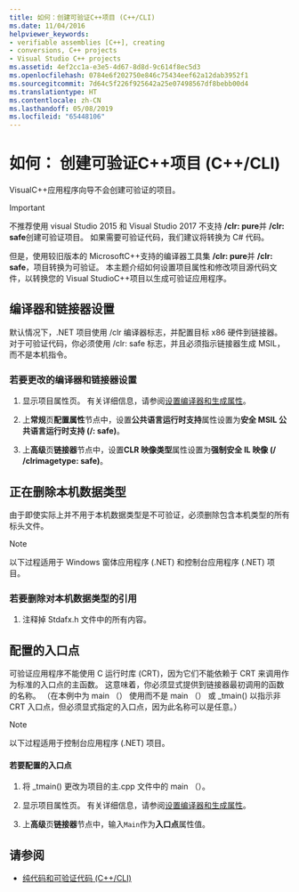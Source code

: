```yaml
---
title: 如何：创建可验证C++项目 (C++/CLI)
ms.date: 11/04/2016
helpviewer_keywords:
- verifiable assemblies [C++], creating
- conversions, C++ projects
- Visual Studio C++ projects
ms.assetid: 4ef2cc1a-e3e5-4d67-8d8d-9c614f8ec5d3
ms.openlocfilehash: 0784e6f202750e846c75434eef62a12dab3952f1
ms.sourcegitcommit: 7d64c5f226f925642a25e07498567df8bebb00d4
ms.translationtype: HT
ms.contentlocale: zh-CN
ms.lasthandoff: 05/08/2019
ms.locfileid: "65448106"
---
```

# <a name="how-to-create-verifiable-c-projects-ccli"></a>如何： 创建可验证C++项目 (C++/CLI)

VisualC++应用程序向导不会创建可验证的项目。

> [!IMPORTANT]
> 不推荐使用 visual Studio 2015 和 Visual Studio 2017 不支持 **/clr: pure**并 **/clr: safe**创建可验证项目。 如果需要可验证代码，我们建议将转换为 C# 代码。

但是，使用较旧版本的 MicrosoftC++支持的编译器工具集 **/clr: pure**并 **/clr: safe**，项目转换为可验证。 本主题介绍如何设置项目属性和修改项目源代码文件，以转换您的 Visual StudioC++项目以生成可验证应用程序。

## <a name="compiler-and-linker-settings"></a>编译器和链接器设置

默认情况下，.NET 项目使用 /clr 编译器标志，并配置目标 x86 硬件到链接器。 对于可验证代码，你必须使用 /clr: safe 标志，并且必须指示链接器生成 MSIL，而不是本机指令。

### <a name="to-change-the-compiler-and-linker-settings"></a>若要更改的编译器和链接器设置

1. 显示项目属性页。 有关详细信息，请参阅[设置编译器和生成属性](../build/working-with-project-properties.md)。

1. 上**常规**页**配置属性**节点中，设置**公共语言运行时支持**属性设置为**安全 MSIL 公共语言运行时支持 (/: safe)**。

1. 上**高级**页**链接器**节点中，设置**CLR 映像类型**属性设置为**强制安全 IL 映像 (/ /clrimagetype: safe)**。

## <a name="removing-native-data-types"></a>正在删除本机数据类型

由于即使实际上并不用于本机数据类型是不可验证，必须删除包含本机类型的所有标头文件。

> [!NOTE]
> 以下过程适用于 Windows 窗体应用程序 (.NET) 和控制台应用程序 (.NET) 项目。

### <a name="to-remove-references-to-native-data-types"></a>若要删除对本机数据类型的引用

1. 注释掉 Stdafx.h 文件中的所有内容。

## <a name="configuring-an-entry-point"></a>配置的入口点

可验证应用程序不能使用 C 运行时库 (CRT)，因为它们不能依赖于 CRT 来调用作为标准的入口点的主函数。 这意味着，你必须显式提供到链接器最初调用的函数的名称。 （在本例中为 main （） 使用而不是 main （） 或 _tmain() 以指示非 CRT 入口点，但必须显式指定的入口点，因为此名称可以是任意。）

> [!NOTE]
> 以下过程适用于控制台应用程序 (.NET) 项目。

#### <a name="to-configure-an-entry-point"></a>若要配置的入口点

1. 将 _tmain() 更改为项目的主.cpp 文件中的 main （）。

1. 显示项目属性页。 有关详细信息，请参阅[设置编译器和生成属性](../build/working-with-project-properties.md)。

1. 上**高级**页**链接器**节点中，输入`Main`作为**入口点**属性值。

## <a name="see-also"></a>请参阅

- [纯代码和可验证代码 (C++/CLI)](../dotnet/pure-and-verifiable-code-cpp-cli.md)
